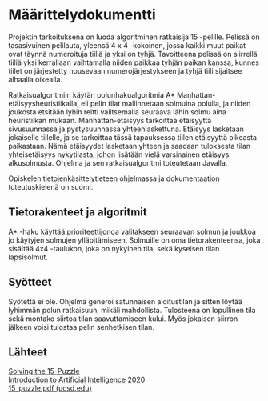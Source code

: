 # Määrittelydokumentti

Projektin tarkoituksena on luoda algoritminen ratkaisija 15 -pelille. Pelissä on tasasivuinen pelilauta, yleensä 4 x 4 -kokoinen, jossa kaikki muut paikat ovat täynnä numeroituja tiiliä ja yksi on tyhjä. Tavoitteena pelissä on siirrellä tiiliä yksi kerrallaan vaihtamalla niiden paikkaa tyhjän paikan kanssa, kunnes tiilet on järjestetty nousevaan numerojärjestykseen ja tyhjä tiili sijaitsee alhaalla oikealla.

Ratkaisualgoritmiin käytän polunhakualgoritmia A* Manhattan-etäisyysheuristiikalla, eli pelin tilat mallinnetaan solmuina polulla, ja niiden joukosta etsitään lyhin reitti valitsemalla seuraava lähin solmu aina heuristiikan mukaan. Manhattan-etäisyys tarkoittaa etäisyyttä sivusuunnassa ja pystysuunnassa yhteenlaskettuna. Etäisyys lasketaan jokaiselle tiilelle, ja se tarkoittaa tässä tapauksessa tiilen etäisyyttä oikeasta paikastaan. Nämä etäisyydet lasketaan yhteen ja saadaan tuloksesta tilan yhteisetäisyys nykytilasta, johon lisätään vielä varsinainen etäisyys alkusolmusta. Ohjelma ja sen ratkaisualgoritmi toteutetaan Javalla.

Opiskelen tietojenkäsittelytieteen ohjelmassa ja dokumentaation toteutuskielenä on suomi.

## Tietorakenteet ja algoritmit

A* -haku käyttää prioriteettijonoa valitakseen seuraavan solmun ja joukkoa jo käytyjen solmujen ylläpitämiseen. Solmuille on oma tietorakenteensa, joka sisältää 4x4 -taulukon, joka on nykyinen tila, sekä kyseisen tilan lapsisolmut.

## Syötteet

Syötettä ei ole. Ohjelma generoi satunnaisen aloitustilan ja sitten löytää lyhimmän polun ratkaisuun, mikäli mahdollista. Tulosteena on lopullinen tila sekä montako siirtoa tilan saavuttamiseen kului. Myös jokaisen siirron jälkeen voisi tulostaa pelin senhetkisen tilan.

## Lähteet

[Solving the 15-Puzzle](https://medium.com/@prestonbjensen/solving-the-15-puzzle-e7e60a3d9782)  
[Introduction to Artificial Intelligence 2020](https://materiaalit.github.io/intro-to-ai/part1/)  
[15_puzzle.pdf (ucsd.edu)](https://cseweb.ucsd.edu/~ccalabro/essays/15_puzzle.pdf)
